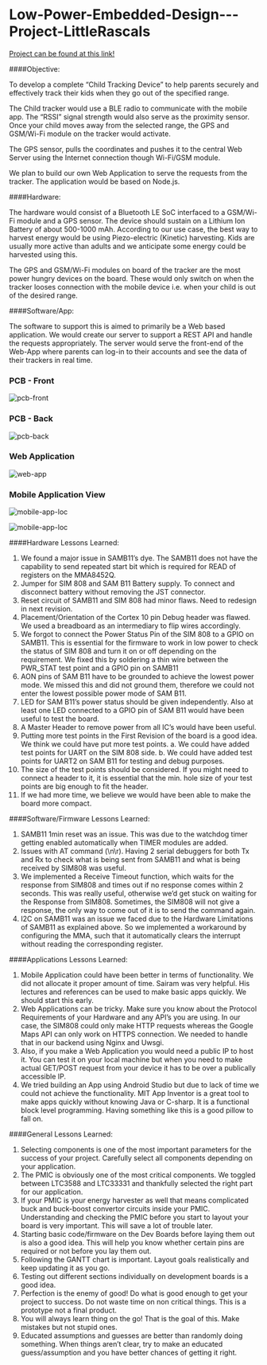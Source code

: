 # Low-Power-Embedded-Design---Project-LittleRascals

[Project can be found at this link!](littlerascals.informu.io)

####Objective:

To develop a complete “Child Tracking Device” to help parents securely and effectively track their kids when they go out of the specified range.

The Child tracker would use a BLE radio to communicate with the mobile app. The “RSSI” signal strength would also serve as the proximity sensor. Once your child moves away from the selected range, the GPS and GSM/Wi-Fi module on the tracker would activate. 

The GPS sensor, pulls the coordinates and pushes it to the central Web Server using the Internet connection though Wi-Fi/GSM module.

We plan to build our own Web Application to serve the requests from the tracker. The application would be based on Node.js.

####Hardware:

The hardware would consist of a Bluetooth LE SoC interfaced to a GSM/Wi-Fi module and a GPS sensor. 
The device should sustain on a Lithium Ion Battery of about 500-1000 mAh.
According to our use case, the best way to harvest energy would be using Piezo-electric (Kinetic) harvesting. Kids are usually more active than adults and we anticipate some energy could be harvested using this. 

The GPS and GSM/Wi-Fi modules on board of the tracker are the most power hungry devices on the board. These would only switch on when the tracker looses connection with the mobile device i.e. when your child is out of the desired range.

####Software/App:

The software to support this is aimed to primarily be a Web based application. We would create our server to support a REST API and handle the requests appropriately. 
The server would serve the front-end of the Web-App where parents can log-in to their accounts and see the data of their trackers in real time.


### PCB - Front 
![pcb-front](https://github.com/berliarishabh/Low-Power-Embedded-Design---Project-LittleRascals/blob/master/Images/PCB%20-%20Front.jpg?raw=true)

### PCB - Back 
![pcb-back](https://github.com/berliarishabh/Low-Power-Embedded-Design---Project-LittleRascals/blob/master/Images/PCB%20-%20Back.jpg?raw=true)

### Web Application
![web-app](https://github.com/berliarishabh/Low-Power-Embedded-Design---Project-LittleRascals/blob/master/Images/Web%20App.png?raw=true)

### Mobile Application View
![mobile-app-loc](https://github.com/berliarishabh/Low-Power-Embedded-Design---Project-LittleRascals/blob/master/Images/Mobile%20App-%20Location%20History.png?raw=true)

![mobile-app-loc](https://github.com/berliarishabh/Low-Power-Embedded-Design---Project-LittleRascals/blob/master/Images/Mobile%20App-%20Map.png?raw=true)

####Hardware Lessons Learned:

1.	We found a major issue in SAMB11’s dye. The SAMB11 does not have the capability to send repeated start bit which is required for READ of registers on the MMA8452Q. 
2.	Jumper for SIM 808 and SAM B11 Battery supply. To connect and disconnect battery without removing the JST connector.
3.	Reset circuit of SAMB11 and SIM 808 had minor flaws. Need to redesign in next revision.
4.	Placement/Orientation of the Cortex 10 pin Debug header was flawed. We used a breadboard as an intermediary to flip wires accordingly.
5.	We forgot to connect the Power Status Pin of the SIM 808 to a GPIO on SAMB11. This is essential for the firmware to work in low power to check the status of SIM 808 and turn it on or off depending on the requirement. We fixed this by soldering a thin wire between the PWR_STAT test point and a GPIO pin on SAMB11
6.	AON pins of SAM B11 have to be grounded to achieve the lowest power mode. We missed this and did not ground them, therefore we could not enter the lowest possible power mode of SAM B11.
7.	LED for SAM B11’s power status should be given independently. Also at least one LED connected to a GPIO pin of SAM B11 would have been useful to test the board.
8.	A Master Header to remove power from all IC’s would have been useful.
9.	Putting more test points in the First Revision of the board is a good idea. We think we could have put more test points.
  a.	We could have added test points for UART on the SIM 808 side.
  b.	We could have added test points for UART2 on SAM B11 for testing and debug purposes. 
10.	The size of the test points should be considered. If you might need to connect a header to it, it is essential that the min. hole size of your test points are big enough to fit the header.
11.	If we had more time, we believe we would have been able to make the board more compact.

####Software/Firmware Lessons Learned:

1.	SAMB11 1min reset was an issue. This was due to the watchdog timer getting enabled automatically when TIMER modules are added.
2.	Issues with AT command (\n\r). Having 2 serial debuggers for both Tx and Rx to check what is being sent from SAMB11 and what is being received by SIM808 was useful.
3.	We implemented a Receive Timeout function, which waits for the response from SIM808 and times out if no response comes within 2 seconds. This was really useful, otherwise we’d get stuck on waiting for the Response from SIM808. Sometimes, the SIM808 will not give a response, the only way to come out of it is to send the command again.
4.	I2C on SAMB11 was an issue we faced due to the Hardware Limitations of SAMB11 as explained above. So we implemented a workaround by configuring the MMA, such that it automatically clears the interrupt without reading the corresponding register. 

####Applications Lessons Learned:

1.	Mobile Application could have been better in terms of functionality. We did not allocate it proper amount of time. Sairam was very helpful. His lectures and references can be used to make basic apps quickly. We should start this early. 
2.	Web Applications can be tricky. Make sure you know about the Protocol Requirements of your Hardware and any API’s you are using. In our case, the SIM808 could only make HTTP requests whereas the Google Maps API can only work on HTTPS connection. We needed to handle that in our backend using Nginx and Uwsgi. 
3.	Also, if you make a Web Application you would need a public IP to host it. You can test it on your local machine but when you need to make actual GET/POST request from your device it has to be over a publically accessible IP.
4.	We tried building an App using Android Studio but due to lack of time we could not achieve the functionality. MIT App Inventor is a great tool to make apps quickly without knowing Java or C-sharp. It is a functional block level programming. Having something like this is a good pillow to fall on.

####General Lessons Learned: 
  
1.	Selecting components is one of the most important parameters for the success of your project. Carefully select all components depending on your application. 
2.	The PMIC is obviously one of the most critical components. We toggled between LTC3588 and LTC33331 and thankfully selected the right part for our application. 
3.	If your PMIC is your energy harvester as well that means complicated buck and buck-boost convertor circuits inside your PMIC. Understanding and checking the PMIC before you start to layout your board is very important. This will save a lot of trouble later.
4.	Starting basic code/firmware on the Dev Boards before laying them out is also a good idea. This will help you know whether certain pins are required or not before you lay them out.
5.	Following the GANTT chart is important. Layout goals realistically and keep updating it as you go.
6.	Testing out different sections individually on development boards is a good idea.
7.	Perfection is the enemy of good! Do what is good enough to get your project to success. Do not waste time on non critical things. This is a prototype not a final product. 
8.	You will always learn thing on the go! That is the goal of this. Make mistakes but not stupid ones.
9.	Educated assumptions and guesses are better than randomly doing something. When things aren’t clear, try to make an educated guess/assumption and you have better chances of getting it right.




